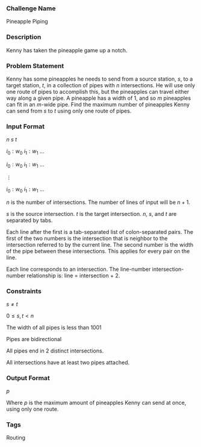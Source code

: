 ### Challenge Name

Pineapple Piping

### Description

Kenny has taken the pineapple game up a notch.

### Problem Statement

Kenny has some pineapples he needs to send from a source station, $s$, to a
target station, $t$, in a collection of pipes with $n$ intersections. He will
use only one route of pipes to accomplish this, but the pineapples can travel
either way along a given pipe. A pineapple has a width of 1, and so $m$
pineapples can fit in an $m$-wide pipe. Find the maximum number of pineapples
Kenny can send from $s$ to $t$ using only one route of pipes.

### Input Format

$n$	$s$	$t$

$i_0:w_0$	$i_1:w_1$ $\dots$

$i_0:w_0$	$i_1:w_1$ $\dots$

$\vdots$

$i_0:w_0$	$i_1:w_1$ $\dots$

$n$ is the number of intersections. The number of lines of input will be $n+1$.

$s$ is the source intersection. $t$ is the target intersection. $n$, $s$, and
$t$ are separated by tabs.

Each line after the first is a tab-separated list of colon-separated pairs.
The first of the two numbers is the intersection that is neighbor to the
intersection referred to by the current line. The second number is the width of
the pipe between these intersections. This applies for every pair on the line.

Each line corresponds to an intersection. The line-number intersection-number
relationship is: line = intersection + 2.

### Constraints

$s \ne t$

$0 \le s,t \lt n$

The width of all pipes is less than $1001$

Pipes are bidirectional

All pipes end in 2 distinct intersections.

All intersections have at least two pipes attached.

### Output Format

$p$

Where $p$ is the maximum amount of pineapples Kenny can send at once, using
only one route.

### Tags

Routing


